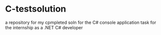 # C-testsolution
a repository for my cpmpleted soln for the C# console application task for the internship as a .NET C# developer
